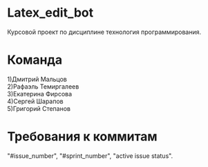 # Latex_edit_bot
Курсовой проект по дисциплине технология программирования.
# Команда
1)Дмитрий Мальцов</br>
2)Рафаэль Темиргалеев</br>
3)Екатерина Фирсова</br>
4)Сергей Шарапов</br>
5)Григорий Степанов</br>
# Требования к коммитам
"#issue_number", "#sprint_number", "active issue status".
